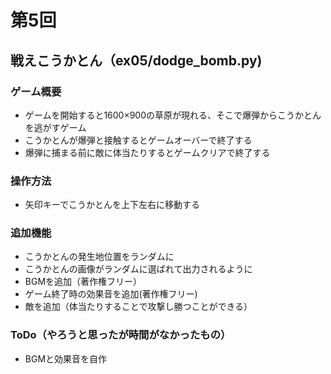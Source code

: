 # 第5回
## 戦えこうかとん（ex05/dodge_bomb.py)
### ゲーム概要
- ゲームを開始すると1600×900の草原が現れる、そこで爆弾からこうかとんを逃がすゲーム
- こうかとんが爆弾と接触するとゲームオーバーで終了する
- 爆弾に捕まる前に敵に体当たりするとゲームクリアで終了する
### 操作方法
- 矢印キーでこうかとんを上下左右に移動する
### 追加機能
- こうかとんの発生地位置をランダムに
- こうかとんの画像がランダムに選ばれて出力されるように
- BGMを追加（著作権フリー）
- ゲーム終了時の効果音を追加(著作権フリー)
- 敵を追加（体当たりすることで攻撃し勝つことができる）
### ToDo（やろうと思ったが時間がなかったもの）
- BGMと効果音を自作